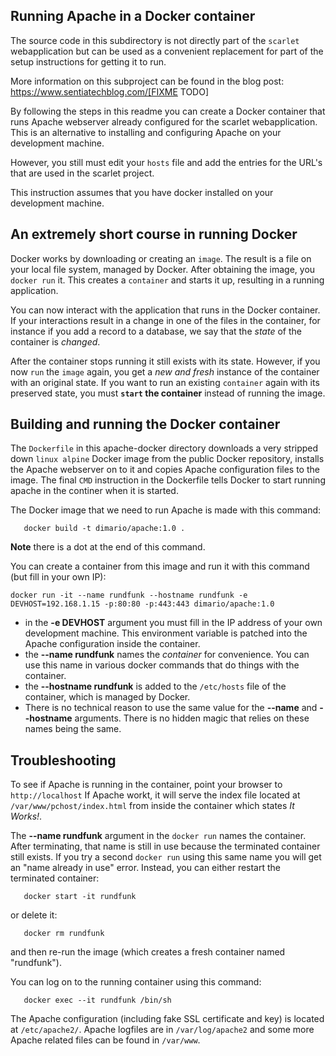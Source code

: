 ## Running Apache in a Docker container
The source code in this subdirectory is not directly part of the `scarlet` webapplication but can be used as a convenient replacement for part of the setup instructions for getting it to run.

More information on this subproject can be found in the blog post:
https://www.sentiatechblog.com/[FIXME TODO]


By following the steps in this readme you can create a Docker container that runs Apache webserver already configured for the scarlet webapplication. This is an alternative to installing and configuring Apache on your development machine.

However, you still must edit your `hosts` file and add the entries for the URL's that are used in the scarlet project.

This instruction assumes that you have docker installed on your development machine.

## An extremely short course in running Docker
Docker works by downloading or creating an `image`. The result is a file on your local file system, managed by Docker. After obtaining the image, you `docker run` it. This creates a `container` and starts it up, resulting in a running application. 

You can now interact with the application that runs in the Docker container. If your interactions result in a change in one of the files in the container, for instance if you add a record to a database, we say that the *state* of the container is *changed*. 

After the container stops running it still exists with its state.  However, if you now `run` the `image` again, you get a *new and fresh* instance of the container with an original state. If you want to run an existing `container` again with its preserved state, you must **`start` the container** instead of running the image.

## Building and running the Docker container
The `Dockerfile` in this apache-docker directory downloads a very stripped down `linux alpine` Docker image from the public Docker repository, installs the Apache webserver on to it and copies Apache configuration files to the image. The final `CMD` instruction in the Dockerfile tells Docker to start running apache in the continer when it is started.

The Docker image that we need to run Apache is made with this command:
```
   docker build -t dimario/apache:1.0 .
```
**Note** there is a dot at the end of this command.

You can create a container from this image and run it with this command (but fill in your own IP):
```
docker run -it --name rundfunk --hostname rundfunk -e DEVHOST=192.168.1.15 -p:80:80 -p:443:443 dimario/apache:1.0
```
* in the **-e DEVHOST** argument you must fill in the IP address of your own development machine. This environment variable is patched into the Apache configuration inside the container.
* the **--name rundfunk** names the *container* for convenience. You can use this name in various docker commands that do things with the container.
* the **--hostname rundfunk** is added to the `/etc/hosts` file of the container, which is managed by Docker.
* There is no technical reason to use the same value for the **--name** and **--hostname** arguments. There is no hidden magic that relies on these names being the same.


## Troubleshooting
To see if Apache is running in the container, point your browser to `http://localhost` If Apache workt, it will serve the index file located at `/var/www/pchost/index.html` from inside the container which states *It Works!*.

The **--name rundfunk** argument in the `docker run` names the container. After terminating, that name is still in use because the terminated container still exists. If you try a second `docker run` using this same name you will get an "name already in use" error. Instead, you can either restart the terminated container:
```
   docker start -it rundfunk
```
or delete it:
```
   docker rm rundfunk
```
and then re-run the image (which creates a fresh container named "rundfunk").

You can log on to the running container using this command:
```
   docker exec --it rundfunk /bin/sh
```
The Apache configuration (including fake SSL certificate and key) is located at `/etc/apache2/`. Apache logfiles are in `/var/log/apache2`  and some more Apache related files can be found in `/var/www`.

